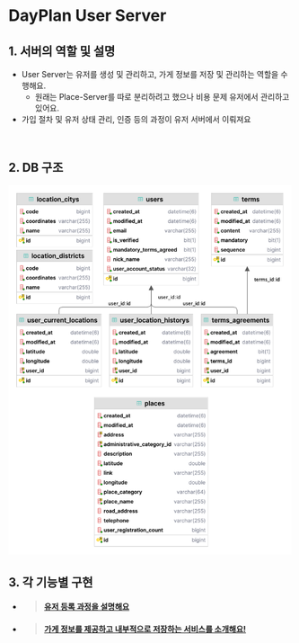 # DayPlan User Server

## 1. 서버의 역할 및 설명
- User Server는 유저를 생성 및 관리하고, 가게 정보를 저장 및 관리하는 역할을 수행해요.
  - 원래는 Place-Server를 따로 분리하려고 했으나 비용 문제 유저에서 관리하고 있어요.
- 가입 절차 및 유저 상태 관리, 인증 등의 과정이 유저 서버에서 이뤄져요

<br/>

## 2. DB 구조
![img.png](readme/image/UserDB.png)
<br/>

## 3. 각 기능별 구현
- > #### [유저 등록 과정을 설명해요](https://github.com/DayPlan-Team/dayplan-user-api/blob/main/readme/UserRegistration.md)

- > #### [가게 정보를 제공하고 내부적으로 저장하는 서비스를 소개해요!](https://github.com/DayPlan-Team/dayplan-user-api/blob/main/readme/PlaceService.md)
<br/>